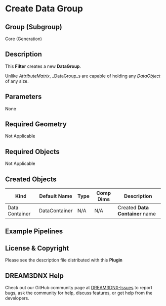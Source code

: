 # Create Data Group

## Group (Subgroup)

Core (Generation)

## Description

This **Filter** creates a new **DataGroup**.

Unlike _AttributeMatrix_, _DataGroup_s are capable of holding any _DataObject_ of any size.

## Parameters

None

## Required Geometry

Not Applicable

## Required Objects

Not Applicable

## Created Objects

| Kind                      | Default Name | Type     | Comp Dims | Description                                 |
|---------------------------|--------------|----------|--------|---------------------------------------------|
| Data Container | DataContainer | N/A | N/A | Created **Data Container** name |

## Example Pipelines

## License & Copyright

Please see the description file distributed with this **Plugin**

## DREAM3DNX Help

Check out our GitHub community page at [DREAM3DNX-Issues](https://github.com/BlueQuartzSoftware/DREAM3DNX-Issues) to report bugs, ask the community for help, discuss features, or get help from the developers.
